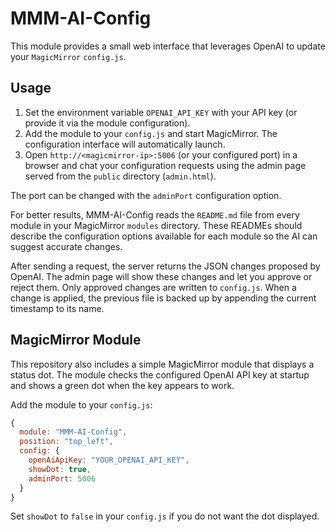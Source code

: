 # MMM-AI-Config

This module provides a small web interface that leverages OpenAI to update your `MagicMirror` `config.js`.

## Usage

1. Set the environment variable `OPENAI_API_KEY` with your API key (or provide it via the module configuration).
2. Add the module to your `config.js` and start MagicMirror. The configuration interface will automatically launch.
3. Open `http://<magicmirror-ip>:5006` (or your configured port) in a browser and chat your configuration requests using the admin page served from the `public` directory (`admin.html`).

The port can be changed with the `adminPort` configuration option.

For better results, MMM-AI-Config reads the `README.md` file from every module
in your MagicMirror `modules` directory. These READMEs should describe the
configuration options available for each module so the AI can suggest accurate
changes.

After sending a request, the server returns the JSON changes proposed by OpenAI. The admin page will show these changes and let you approve or reject them. Only approved changes are written to `config.js`. When a change is applied, the previous file is backed up by appending the current timestamp to its name.

## MagicMirror Module

This repository also includes a simple MagicMirror module that displays a status dot. The module checks the configured OpenAI API key at startup and shows a green dot when the key appears to work.

Add the module to your `config.js`:

```javascript
{
  module: "MMM-AI-Config",
  position: "top_left",
  config: {
    openAiApiKey: "YOUR_OPENAI_API_KEY",
    showDot: true,
    adminPort: 5006
  }
}
```

Set `showDot` to `false` in your `config.js` if you do not want the dot displayed.
